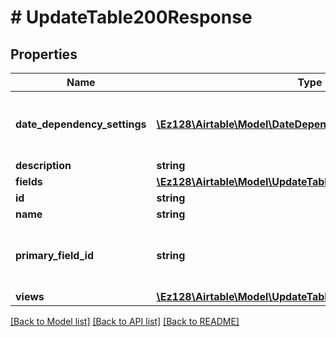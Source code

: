 # # UpdateTable200Response

## Properties

Name | Type | Description | Notes
------------ | ------------- | ------------- | -------------
**date_dependency_settings** | [**\Ez128\Airtable\Model\DateDependencySettings**](DateDependencySettings.md) | The date dependency settings for the table, if they exist. | [optional]
**description** | **string** |  | [optional]
**fields** | [**\Ez128\Airtable\Model\UpdateTable200ResponseFieldsInner[]**](UpdateTable200ResponseFieldsInner.md) |  |
**id** | **string** |  |
**name** | **string** |  |
**primary_field_id** | **string** | The first column in the table and every view. |
**views** | [**\Ez128\Airtable\Model\UpdateTable200ResponseViewsInner[]**](UpdateTable200ResponseViewsInner.md) |  |

[[Back to Model list]](../../README.md#models) [[Back to API list]](../../README.md#endpoints) [[Back to README]](../../README.md)
